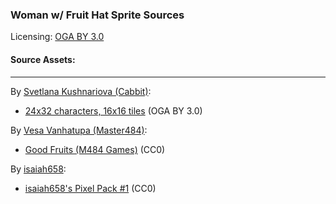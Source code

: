 ### Woman w/ Fruit Hat Sprite Sources

Licensing: [OGA BY 3.0](http://static.opengameart.org/OGA-BY-3.0.txt)

#### Source Assets:
---

By [Svetlana Kushnariova (Cabbit)](https://opengameart.org/users/Cabbit):
- [24x32 characters, 16x16 tiles](https://opengameart.org/node/72969) (OGA BY 3.0)

By [Vesa Vanhatupa (Master484)](https://opengameart.org/users/Master484):
- [Good Fruits (M484 Games)](https://opengameart.org/node/20467) (CC0)

By [isaiah658](https://opengameart.org/users/isaiah658):
- [isaiah658's Pixel Pack #1](https://opengameart.org/node/71384) (CC0)

